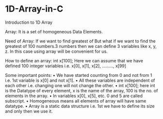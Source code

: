 # 1D-Array-in-C

Introduction to 1D Array

Array:
It is a set of homogeneous Data Elements.

Need of Array:
If we want to find greatest of But what if we want to find the greatest of 100 numbers.3 numbers then we can define 3 variables like x, y, z. In this case using array will be convenient for us.

How to define an array:
int x[100];
Here we can assume that we have defined 100 integer variables i.e.
x[0], x[1], x[2], ………, x[99]

Some important points:
•	We have started counting from 0 and not from 1 i.e. 1st variable is x[0] and not x[1].
•	All these variables are independent of each other i.e. changing one will not change the other.
•	int x[100]; here int is the Datatype of every element, x is the name of the array, 100 is the no. of elements in the array.
•	In variables x[0], x[5], etc. 0 and 5 are called subscript.
•	Homogeneous means all elements of array will have same datatype.
•	Array is a static data structure i.e. 1st we have to define its size and only then we use it.


